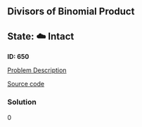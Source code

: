 ## Divisors of Binomial Product

## State: :cloud: **Intact**

**ID: 650**

[Problem Description](https://projecteuler.net/problem=650)

[Source code](main.cpp)

### Solution
0